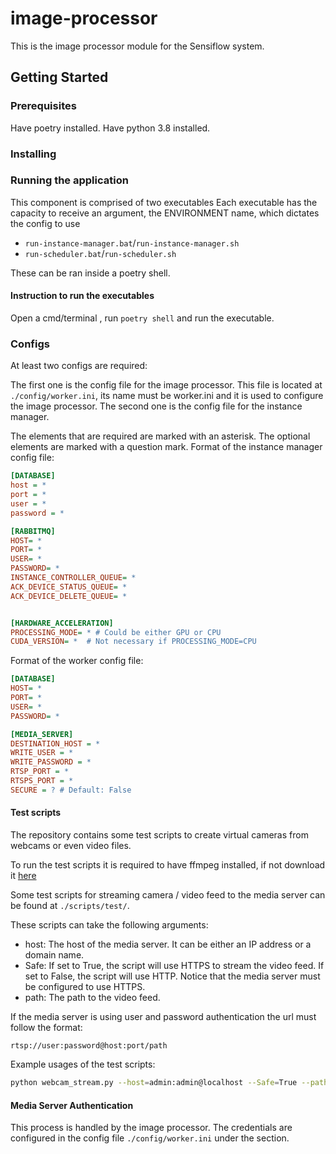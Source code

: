 # image-processor

This is the image processor module for the Sensiflow system.

## Getting Started

### Prerequisites

Have poetry installed.
Have python 3.8 installed.

### Installing

### Running the application

This component is comprised of two executables
Each executable has the capacity to receive an argument, the ENVIRONMENT name, which dictates the config to use

- `run-instance-manager.bat`/`run-instance-manager.sh`
- `run-scheduler.bat`/`run-scheduler.sh`

These can be ran inside a poetry shell.

#### Instruction to run the executables

Open a cmd/terminal , run `poetry shell` and run the executable.

### Configs

At least two configs are required:

The first one is the config file for the image processor. This file is located at `./config/worker.ini`, its name must be worker.ini and it is used to configure the image processor.
The second one is the config file for the instance manager.

The elements that are required are marked with an asterisk.
The optional elements are marked with a question mark.
Format of the instance manager config file:

```ini
[DATABASE]
host = *
port = *
user = *
password = *

[RABBITMQ]
HOST= *
PORT= *
USER= *
PASSWORD= *
INSTANCE_CONTROLLER_QUEUE= *
ACK_DEVICE_STATUS_QUEUE= *
ACK_DEVICE_DELETE_QUEUE= *


[HARDWARE_ACCELERATION]
PROCESSING_MODE= * # Could be either GPU or CPU
CUDA_VERSION= *  # Not necessary if PROCESSING_MODE=CPU
```

Format of the worker config file:

```ini
[DATABASE]
HOST= *
PORT= *
USER= *
PASSWORD= *

[MEDIA_SERVER]
DESTINATION_HOST = *
WRITE_USER = *
WRITE_PASSWORD = *
RTSP_PORT = *
RTSPS_PORT = *
SECURE = ? # Default: False


```


#### Test scripts

The repository contains some test scripts to create virtual cameras from webcams or even video files.

To run the test scripts it is required to have ffmpeg installed, if not download it [here](https://ffmpeg.org/download.html)

Some test scripts for streaming camera / video feed to the media server can be found at `./scripts/test/`.

These scripts can take the following arguments:
- host: The host of the media server. It can be either an IP address or a domain name.
- Safe: If set to True, the script will use HTTPS to stream the video feed. If set to False, the script will use HTTP. Notice that the media server must be configured to use HTTPS.
- path: The path to the video feed.

If the media server is using user and password authentication the url must follow the format:

```
rtsp://user:password@host:port/path
```

Example usages of the test scripts:

```bash
python webcam_stream.py --host=admin:admin@localhost --Safe=True --path=test 
```


#### Media Server Authentication

This process is handled by the image processor.
The credentials are configured in the config file `./config/worker.ini` under the section.

